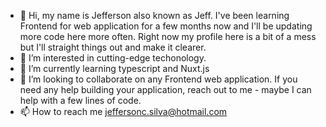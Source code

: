 - 👋 Hi, my name is Jefferson also known as Jeff. I've been learning Frontend for web application for a few months now and I'll be updating more code here more often. Right now my profile here is a bit of a mess but I'll straight things out and make it clearer.
- 👀 I’m interested in cutting-edge techonology. 
- 🌱 I’m currently learning typescript and Nuxt.js
- 💞️ I’m looking to collaborate on any Frontend web application. If you need any help building your application, reach out to me - maybe I can help with a few lines of code.
- 📫 How to reach me jeffersonc.silva@hotmail.com

<!---
Jefcs/Jefcs is a ✨ special ✨ repository because its `README.md` (this file) appears on your GitHub profile.
You can click the Preview link to take a look at your changes.
--->
